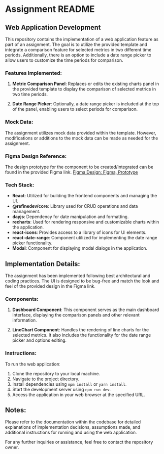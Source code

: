 # Assignment README

## Web Application Development

This repository contains the implementation of a web application feature as part of an assignment. The goal is to utilize the provided template and integrate a comparison feature for selected metrics in two different time periods. Additionally, there is an option to include a date range picker to allow users to customize the time periods for comparison.

### Features Implemented:

1. **Metric Comparison Panel**: Replaces or edits the existing charts panel in the provided template to display the comparison of selected metrics in two time periods.

2. **Date Range Picker**: Optionally, a date range picker is included at the top of the panel, enabling users to select periods for comparison.

### Mock Data:

The assignment utilizes mock data provided within the template. However, modifications or additions to the mock data can be made as needed for the assignment.

### Figma Design Reference:

The design prototype for the component to be created/integrated can be found in the provided Figma link. [Figma Design: Figma, Prototype](https://www.figma.com/)

### Tech Stack:

- **React**: Utilized for building the frontend components and managing the UI.
- **@refinedev/core**: Library used for CRUD operations and data management.
- **dayjs**: Dependency for date manipulation and formatting.
- **recharts**: Used for rendering responsive and customizable charts within the application.
- **react-icons**: Provides access to a library of icons for UI elements.
- **react-date-range**: Component utilized for implementing the date range picker functionality.
- **Modal**: Component for displaying modal dialogs in the application.

## Implementation Details:

The assignment has been implemented following best architectural and coding practices. The UI is designed to be bug-free and match the look and feel of the provided design in the Figma link. 

### Components:

1. **Dashboard Component**: This component serves as the main dashboard interface, displaying the comparison panels and other relevant information.

2. **LineChart Component**: Handles the rendering of line charts for the selected metrics. It also includes the functionality for the date range picker and options editing.

### Instructions:

To run the web application:

1. Clone the repository to your local machine.
2. Navigate to the project directory.
3. Install dependencies using `npm install` or `yarn install`.
4. Start the development server using `npm run dev`.
5. Access the application in your web browser at the specified URL.

## Notes:

Please refer to the documentation within the codebase for detailed explanations of implementation decisions, assumptions made, and additional instructions for running and using the web application.

For any further inquiries or assistance, feel free to contact the repository owner.

